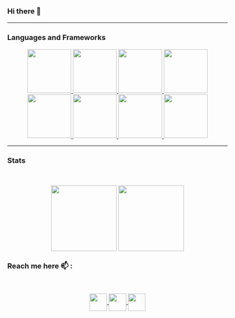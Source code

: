 ### Hi there 👋
---
### Languages and Frameworks
<p align="center">
  <a href="https://www.rust-lang.org">
    <img height=100 src="https://cdn.jsdelivr.net/gh/devicons/devicon/icons/rust/rust-plain.svg" />
  </a>
  <a href="https://developer.mozilla.org/en-US/docs/Glossary/HTML5">
    <img height=100 src="https://cdn.jsdelivr.net/gh/devicons/devicon/icons/html5/html5-original-wordmark.svg" />
  </a>
  <a href="https://developer.mozilla.org/en-US/docs/Web/CSS">
    <img height=100 src="https://cdn.jsdelivr.net/gh/devicons/devicon/icons/css3/css3-original-wordmark.svg" />
  </a>
  <a href="https://developer.mozilla.org/en-US/docs/Web/JavaScript">
    <img height=100 src="https://cdn.jsdelivr.net/gh/devicons/devicon/icons/javascript/javascript-original.svg" />
  </a>
  <a href="https://react.dev">
    <img height=100 src="https://cdn.jsdelivr.net/gh/devicons/devicon/icons/react/react-original.svg" />
  </a>
  <a href="https://github.com">
    <img height=100 src="https://cdn.jsdelivr.net/gh/devicons/devicon/icons/github/github-original.svg" />
  </a>
  <a href="https://firebase.google.com">
    <img height=100 src="https://cdn.jsdelivr.net/gh/devicons/devicon/icons/firebase/firebase-plain.svg" />
  </a>
  <a href="https://webpack.js.org">
    <img height=100 src="https://cdn.jsdelivr.net/gh/devicons/devicon/icons/webpack/webpack-original.svg" />
  </a>
</p>

---

### Stats
<br>
<p align="center">
  <span>
    <img height=150 align="center" src="https://github-readme-stats.vercel.app/api?username=shyamjayakannan&theme=tokyonight&rank_icon=github&show_icons=true" />
  </span>
  <span>
    <img height=150 align="center" src="https://github-readme-stats.vercel.app/api/top-langs?username=shyamjayakannan&layout=compact&card_width=320&theme=tokyonight" />
  </span>
</p>

### Reach me here 📫 :
<br>
<p align="center">
  <a target="blank" href="https://www.linkedin.com/in/shyam-jayakannan-251111234">
    <img height=40 align="center" src="https://img.shields.io/badge/LinkedIn-white?logo=linkedin&logoColor=white&labelColor=black&color=0A66C2" />
  </a>
  <a target="blank" href="discordapp.com/users/shyamjayakannan">
    <img height=40 align="center" src="https://img.shields.io/badge/Discord-white?logo=discord&logoColor=white&labelColor=black&color=5865F2" />
  </a>
  <a target="blank" href="https://t.me/shyamjayakannan">
    <img height=40 align="center" src="https://img.shields.io/badge/Telegram-white?logo=telegram&logoColor=white&labelColor=black&color=229ED9" />
  </a>
</p>

<!--
**shyamjayakannan/shyamjayakannan** is a ✨ _special_ ✨ repository because its `README.md` (this file) appears on your GitHub profile.

Here are some ideas to get you started:

- 🔭 I’m currently working on ...
- 🌱 I’m currently learning ...
- 👯 I’m looking to collaborate on ...
- 🤔 I’m looking for help with ...
- 💬 Ask me about ...
- 📫 How to reach me: ...
- 😄 Pronouns: ...
- ⚡ Fun fact: ...
-->
